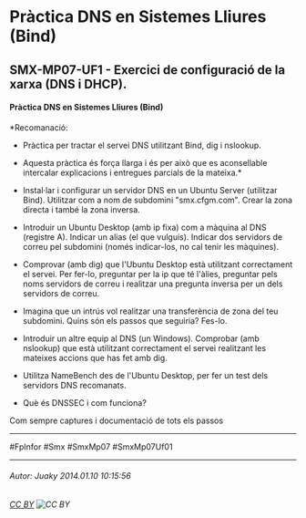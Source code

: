 # Pràctica DNS en Sistemes Lliures (Bind)
## SMX-MP07-UF1 - Exercici de configuració de la xarxa (DNS i DHCP).
#### **Pràctica DNS en Sistemes Lliures (Bind)**

*Recomanació: 
- Pràctica per tractar el servei DNS utilitzant Bind, dig i nslookup.
- Aquesta pràctica és força llarga i és per això que es aconsellable intercalar explicacions i entregues parcials de la mateixa.*

- Instal·lar i configurar un servidor DNS en un Ubuntu Server (utilitzar Bind). Utilitzar com a nom de subdomini "smx.cfgm.com". Crear la zona directa i també la zona inversa. 

- Introduir un Ubuntu Desktop (amb ip fixa) com a màquina al DNS (registre A). Indicar un alias (el que vulguis). Indicar dos servidors de correu pel subdomini (només indicar-los, no cal tenir les màquines). 

- Comprovar (amb dig) que l'Ubuntu Desktop està utilitzant correctament el servei. Per fer-lo, preguntar per la ip que té l'àlies, preguntar pels noms servidors de correu i realitzar una pregunta inversa per un dels servidors de correu. 

- Imagina que un intrús vol realitzar una transferència de zona del teu subdomini. Quins són els passos que seguiria?  Fes-lo.

- Introduir un altre equip al DNS (un Windows). Comprobar (amb nslookup) que està utilitzant correctament el servei realitzant les mateixes accions que has fet amb dig. 

- Utilitza NameBench des de l'Ubuntu Desktop, per fer un test dels servidors DNS recomanats. 
- Què és DNSSEC i com funciona?

Com sempre captures i documentació de tots els passos

---

#FpInfor #Smx #SmxMp07 #SmxMp07Uf01

---

###### Autor: Juaky 2014.01.10 10:15:56
###### [CC BY](https://creativecommons.org/licenses/by/4.0/) ![CC BY](https://licensebuttons.net/l/by/3.0/80x15.png)
